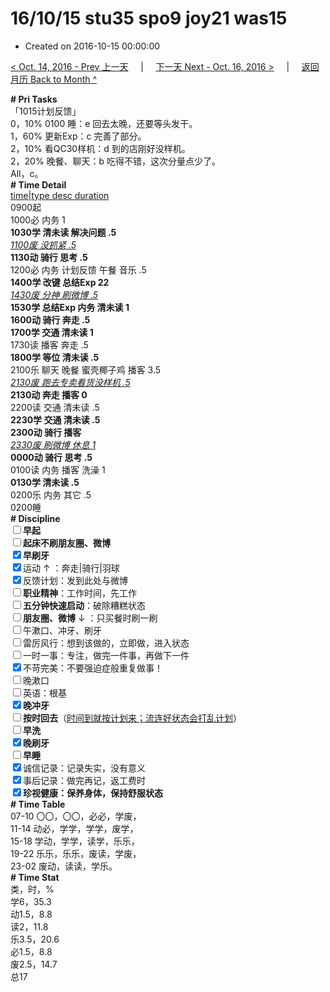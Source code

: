 # 16/10/15 stu35 spo9 joy21 was15

- Created on 2016-10-15 00:00:00

[< Oct. 14, 2016 - Prev 上一天](/_archived/lifelogs/2016/10/d14.md) &nbsp; &nbsp; | &nbsp; &nbsp; [下一天 Next - Oct. 16, 2016 >](/_archived/lifelogs/2016/10/d16.md) &nbsp; &nbsp; |  &nbsp; &nbsp; [返回月历 Back to Month ^](/_archived/lifelogs/2016/10/index.md)
<br/><div><b># Pri Tasks</b></div><div>「1015计划反馈」</div><div><div>0，10% 0100 睡：e 回去太晚，还要等头发干。</div><div><div>1，60% 更新Exp：c 完善了部分。</div><div>2，10% 看QC30样机：d 到的店刚好没样机。</div><div>2，20% 晚餐、聊天：b 吃得不错，这次分量点少了。</div><div>All，c。</div><div><b># Time Detail</b></div><div><u>time|type desc duration</u></div><div>0900起</div><div>1000必 内务 1</div><div><b>1030学 清未读 解决问题 .5</b></div><div><u><i>1100废 没抓紧 .5</i></u></div><div><b>1130动 骑行 思考 .5</b></div><div>1200必 内务 计划反馈 午餐 音乐 .5</div><div><b>1400学 改键 总结Exp 2</b><b>2</b></div><div><u><i>1430废 分神 刷微博 .5</i></u></div><div><b>1530学 总结Exp 内务 清未读 1</b></div><div><b>1600动 骑行 奔走 .5</b></div><div><b>1700学 交通 清未读 1</b></div><div>1730读 播客 奔走 .5</div><div><b>1800学 等位 清未读 .5</b></div><div>2100乐 聊天 晚餐 蜜壳椰子鸡 播客 3.5</div><div><u><i>2130废 跑去专卖看货没样机 .5</i></u></div><div><b>2130动 奔走 播客 0</b></div><div>2200读 交通 清未读 .5</div><div><b>2230学 交通 清未读 .5</b></div><div><b>230</b><b>0动 骑行 播客</b></div><div><u><i>2330废 刷微博 休息 1</i></u></div><div><b>0000动 骑行 思考 .5</b></div><div>0100读 内务 播客 洗澡 1</div><div><b>0130学 清未读 .5</b></div><div>0200乐 内务 其它 .5</div><div>0200睡</div><div><b># Discipline</b></div><div><b><input type="checkbox"/></b><b>早起</b></div><div><input type="checkbox"/><b>起床不刷</b><b>朋友圈、微博</b></div><div><input checked="true" type="checkbox"/><b>早刷牙</b></div><div><input checked="true" type="checkbox"/>运动 ↑ ：奔走|骑行|羽球</div><div><input checked="true" type="checkbox"/>反馈计划：发到此处与微博</div><div><input type="checkbox"/><b>职业精神</b>：工作时间，先工作</div><div><input type="checkbox"/><b>五分钟快速启动</b>：破除糟糕状态</div><div><input type="checkbox"/><b>朋友圈、微博</b> ↓ ：只买餐时刷一刷</div><div><input type="checkbox"/>午漱口、冲牙、刷牙</div><div><input type="checkbox"/>雷厉风行：想到该做的，立即做，进入状态</div><div><input type="checkbox"/>一时一事：专注，做完一件事，再做下一件</div><div><input checked="true" type="checkbox"/>不苛完美：不要强迫症般重复做事！</div><div><input type="checkbox"/>晚漱口</div><div><input type="checkbox"/>英语：根基</div><div><b><input checked="true" type="checkbox"/></b><b>晚冲牙</b></div><div><u><input type="checkbox"/></u><b>按时回去</b>（<u>时间到就按计划来；流连好状态会打乱计划</u>）</div><div><input type="checkbox"/><b>早洗</b></div><div><b><input checked="true" type="checkbox"/></b><b>晚刷牙</b></div><div><input type="checkbox"/><b>早睡</b></div><div><input checked="true" type="checkbox"/>诚信记录：记录失实，没有意义</div><div><input checked="true" type="checkbox"/>事后记录：做完再记，返工费时</div><div><b><input checked="true" type="checkbox"/></b><b>珍视健康：保养身体，保持舒服状态</b></div><div><b># Time Table</b></div><div>07-10 〇〇，〇〇，必必，学废，</div><div>11-14 动必，学学，学学，废学，</div><div>15-18 学动，学学，读学，乐乐，</div><div>19-22 乐乐，乐乐，废读，学废，</div><div>23-02 废动，读读，学乐。</div><div><b># Time Stat</b></div><div>类，时，%</div><div>学6，35.3</div><div>动1.5，8.8</div><div>读2，11.8</div><div>乐3.5，20.6</div><div>必1.5，8.8</div><div>废2.5，14.7</div><div>总17</div>
